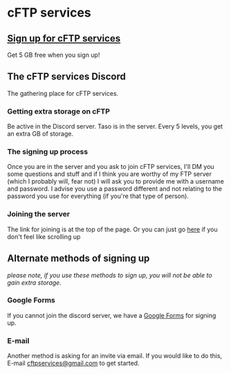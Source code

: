 # cFTP services

## [Sign up for cFTP services](https://discord.gg/5BP5UnT)
Get 5 GB free when you sign up!

## The cFTP services Discord
The gathering place for cFTP services.

### Getting extra storage on cFTP
Be active in the Discord server. Taso is in the server. Every 5 levels, you get an extra GB of storage.

### The signing up process
Once you are in the server and you ask to join cFTP services, I'll DM you some questions and stuff and if I think you are worthy of my FTP server (which I probably will, fear not) I will ask you to provide me with a username and password. I advise you use a password different and not relating to the password you use for everything (if you're that type of person).

### Joining the server
The link for joining is at the top of the page. Or you can just go [here](https://discord.gg/5BP5UnT) if you don't feel like scrolling up

## Alternate methods of signing up

*please note, if you use these methods to sign up, you will not be able to gain extra storage.*

### Google Forms
If you cannot join the discord server, we have a [Google Forms](https://goo.gl/forms/Y3PiZ87OPPtrYMyl2) for signing up.

### E-mail
Another method is asking for an invite via email. If you would like to do this, E-mail cftpservices@gmail.com to get started.
